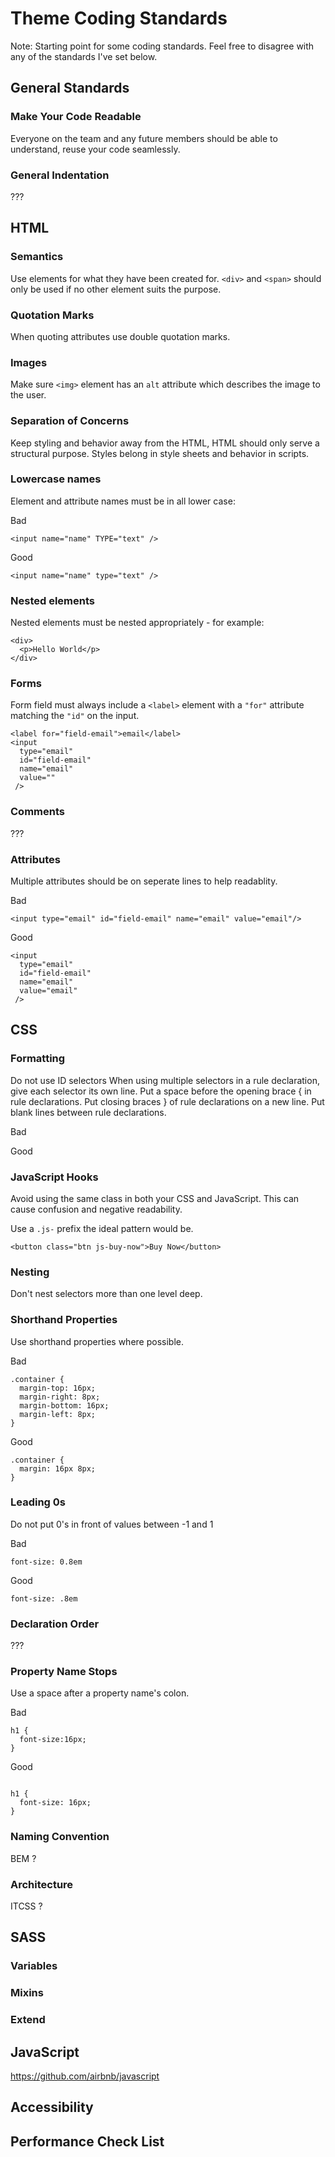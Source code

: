 # Theme Coding Standards

Note: Starting point for some coding standards. Feel free to disagree with any of the standards I've set below.

## General Standards

### Make Your Code Readable

Everyone on the team and any future members should be able to understand, reuse your code seamlessly.

### General Indentation

???

## HTML

### Semantics

Use elements for what they have been created for. `<div>` and `<span>` should only be used if no other element suits the purpose.

### Quotation Marks

When quoting attributes use double quotation marks.

### Images

Make sure `<img>` element has an `alt` attribute which describes the image to the user.

### Separation of Concerns

Keep styling and behavior away from the HTML, HTML should only serve a structural purpose. Styles belong in style sheets and behavior in scripts.

### Lowercase names

Element and attribute names must be in all lower case:

Bad

`<input name="name" TYPE="text" />`

Good

` <input name="name" type="text" /> `


### Nested elements

Nested elements must be nested appropriately - for example:

```
<div>
  <p>Hello World</p>
</div>
```

### Forms

Form field must always include a `<label>` element with a `"for"` attribute matching the `"id"` on the input.

```
<label for="field-email">email</label>
<input 
  type="email" 
  id="field-email" 
  name="email" 
  value="" 
 />
```

### Comments

???

### Attributes

Multiple attributes should be on seperate lines to help readablity. 

Bad

` <input type="email" id="field-email" name="email" value="email"/> `

Good

```
<input 
  type="email" 
  id="field-email" 
  name="email" 
  value="email" 
 />
 ```
 

## CSS

### Formatting

Do not use ID selectors
When using multiple selectors in a rule declaration, give each selector its own line.
Put a space before the opening brace { in rule declarations.
Put closing braces } of rule declarations on a new line.
Put blank lines between rule declarations.

Bad

Good

### JavaScript Hooks

Avoid using the same class in both your CSS and JavaScript. This can cause confusion and negative readability.

Use a `.js-` prefix the ideal pattern would be.

`<button class="btn js-buy-now">Buy Now</button>`

### Nesting

Don't nest selectors more than one level deep.

### Shorthand Properties

Use shorthand properties where possible.

Bad

```
.container {
  margin-top: 16px;
  margin-right: 8px;
  margin-bottom: 16px;
  margin-left: 8px;
}
```

Good

```
.container {
  margin: 16px 8px;
}
```

### Leading 0s

Do not put 0's in front of values between -1 and 1

Bad

`font-size: 0.8em`

Good

`font-size: .8em`

### Declaration Order

???

### Property Name Stops

Use a space after a property name's colon.

Bad

```
h1 {
  font-size:16px;
}

```

Good

```

h1 {
  font-size: 16px;
}

```

### Naming Convention

BEM ?

### Architecture

ITCSS ?

## SASS

### Variables

### Mixins

### Extend

## JavaScript

https://github.com/airbnb/javascript

## Accessibility

## Performance Check List
